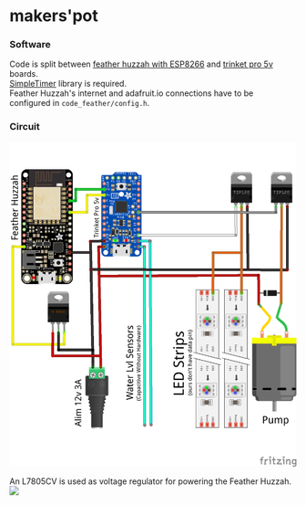 # makers'pot

### Software
Code is split between [feather huzzah with ESP8266](https://learn.adafruit.com/adafruit-io-basics-esp8266-arduino?view=all) and [trinket pro 5v](https://learn.adafruit.com/introducing-pro-trinket?view=all) boards.  
[SimpleTimer](https://playground.arduino.cc/Code/SimpleTimer#Download) library is required.  
Feather Huzzah's internet and adafruit.io connections have to be configured in `code_feather/config.h`.

### Circuit
![](montage.png)

An L7805CV is used as voltage regulator for powering the Feather Huzzah.
![](https://img4.hostingpics.net/pics/157328regulateur5v.png)
